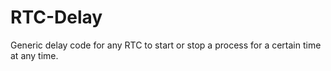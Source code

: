 # RTC-Delay
Generic delay code for any RTC to start or stop a process for a certain time at any time.

